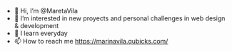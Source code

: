 - 👋 Hi, I’m @MaretaVila
- 👀 I’m interested in new proyects and personal challenges in web design & development
- 🌱 I learn everyday
- 📫 How to reach me https://marinavila.qubicks.com/
